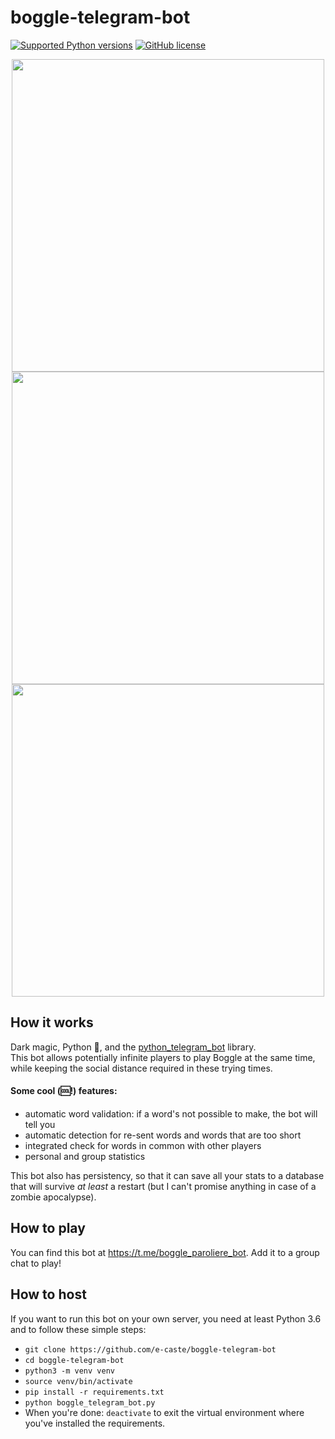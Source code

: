 # boggle-telegram-bot
[![Supported Python versions](https://img.shields.io/badge/python-3.6-brightgreen)]() [![GitHub license](https://img.shields.io/github/license/e-caste/boggle-telegram-bot)](https://github.com/e-caste/boggle-telegram-bot/blob/master/LICENSE)
<p align="center">
  <img  height="500" src="https://imgur.com/vppVYwS.png">
  <img  height="500" src="https://imgur.com/eEQNweY.png">
  <img  height="500" src="https://imgur.com/MX1gAhR.png">
</p>

## How it works

Dark magic, Python 🐍, and the [python_telegram_bot](https://github.com/python-telegram-bot/python-telegram-bot) library.  
This bot allows potentially infinite players to play Boggle at the same time, while keeping the social distance required in these trying times.  

#### Some cool (🆒!) features:
- automatic word validation: if a word's not possible to make, the bot will tell you
- automatic detection for re-sent words and words that are too short
- integrated check for words in common with other players
- personal and group statistics  

This bot also has persistency, so that it can save all your stats to a database that will survive <i>at least</i> a restart (but I can't promise anything in case of a zombie apocalypse).

## How to play

You can find this bot at https://t.me/boggle_paroliere_bot. Add it to a group chat to play!

## How to host

If you want to run this bot on your own server, you need at least Python 3.6 and to follow these simple steps:
- `git clone https://github.com/e-caste/boggle-telegram-bot`
- `cd boggle-telegram-bot`
- `python3 -m venv venv`
- `source venv/bin/activate`
- `pip install -r requirements.txt`
- `python boggle_telegram_bot.py`  
- When you're done: `deactivate` to exit the virtual environment where you've installed the requirements.
